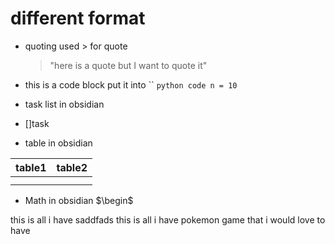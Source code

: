 # different format 
- quoting  used > for quote 
	>"here is a quote but  I want to quote it"
	
- this is a code block put it into `` 
`python code n = 10`
- task list in obsidian 
-  []task
- table in obsidian  

| table1 | table2 |
| ---- | ---- |
|  |  |
|  |  |
- Math in obsidian 
$\begin$

this is all i have saddfads this is all i have pokemon game  that i would love to have 